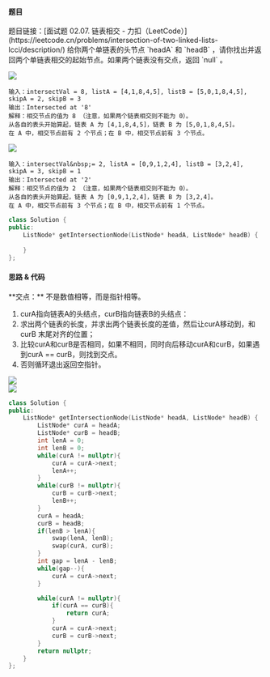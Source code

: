 <h4 id="aDV7c">题目</h4>
题目链接：[面试题 02.07. 链表相交 - 力扣（LeetCode）](https://leetcode.cn/problems/intersection-of-two-linked-lists-lcci/description/)  
给你两个单链表的头节点 `headA` 和 `headB` ，请你找出并返回两个单链表相交的起始节点。如果两个链表没有交点，返回 `null` 。

![](http://cdn.notes.kamacoder.com/439a89d0-5577-48c5-99e5-ecb5457eb37d.png)

```plain
输入：intersectVal = 8, listA = [4,1,8,4,5], listB = [5,0,1,8,4,5], skipA = 2, skipB = 3
输出：Intersected at '8'
解释：相交节点的值为 8 （注意，如果两个链表相交则不能为 0）。
从各自的表头开始算起，链表 A 为 [4,1,8,4,5]，链表 B 为 [5,0,1,8,4,5]。
在 A 中，相交节点前有 2 个节点；在 B 中，相交节点前有 3 个节点。
```

![](http://cdn.notes.kamacoder.com/4ade5776-d599-4ec4-a8e2-b8ace44032bd.png)

```plain
输入：intersectVal&nbsp;= 2, listA = [0,9,1,2,4], listB = [3,2,4], skipA = 3, skipB = 1
输出：Intersected at '2'
解释：相交节点的值为 2 （注意，如果两个链表相交则不能为 0）。
从各自的表头开始算起，链表 A 为 [0,9,1,2,4]，链表 B 为 [3,2,4]。
在 A 中，相交节点前有 3 个节点；在 B 中，相交节点前有 1 个节点。
```

```cpp
class Solution {
public:
    ListNode* getIntersectionNode(ListNode* headA, ListNode* headB) {
        
    }
};
```

<h4 id="xHtbI">思路 & 代码</h4>
**交点：** 不是数值相等，而是指针相等。

1. curA指向链表A的头结点，curB指向链表B的头结点：
2. 求出两个链表的长度，并求出两个链表长度的差值，然后让curA移动到，和curB 末尾对齐的位置；
3. 比较curA和curB是否相同，如果不相同，同时向后移动curA和curB，如果遇到curA == curB，则找到交点。
4. 否则循环退出返回空指针。

![](http://cdn.notes.kamacoder.com/ec3f6a21-0d7c-4d19-9220-e4b4fff1937d.png)  
![](http://cdn.notes.kamacoder.com/bedf945b-e8aa-44d7-b301-7b172ccc30b6.png)

```cpp
class Solution {
public:
    ListNode* getIntersectionNode(ListNode* headA, ListNode* headB) {
        ListNode* curA = headA;
        ListNode* curB = headB;
        int lenA = 0;
        int lenB = 0;
        while(curA != nullptr){
            curA = curA->next;
            lenA++;
        }
        while(curB != nullptr){
            curB = curB->next;
            lenB++;
        }
        curA = headA;
        curB = headB;
        if(lenB > lenA){
            swap(lenA, lenB);
            swap(curA, curB);
        }
        int gap = lenA - lenB;
        while(gap--){
            curA = curA->next;
        }

        while(curA != nullptr){
            if(curA == curB){
                return curA;
            }
            curA = curA->next;
            curB = curB->next;
        }
        return nullptr;
    }
};
```

